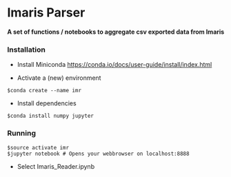 # Imaris Parser

**A set of functions / notebooks to aggregate csv exported data from Imaris**

### Installation
* Install Miniconda https://conda.io/docs/user-guide/install/index.html

* Activate a (new) environment
```
$conda create --name imr
```
* Install dependencies
```
$conda install numpy jupyter
```

### Running
```
$source activate imr
$jupyter notebook # Opens your webbrowser on localhost:8888
```
* Select Imaris_Reader.ipynb
